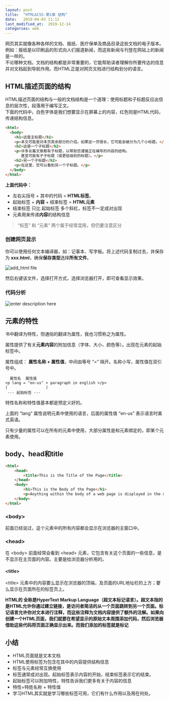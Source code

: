 ```yaml
---
layout: post
title:  "HTML&CSS-第1章 结构"
date:   2019-04-03 11:12
last_modified_at:  2019-12-14
categories: web
---
```


网页其实就像各种各样的文档、报纸、医疗保单及商品目录这些文档的电子版本。例如：报纸是以印刷品的形式向人们报道新闻，而这些新闻与刊登在网站上的新闻是一样的。  
不论哪种文档，文档的结构都是非常重要的，它能帮助读者理解你所要传达的信息并对文档起到导航作用。而HTML正是对网页文档进行结构划分的语言。

<!--more-->
## HTML描述页面的结构

HTML描述页面的结构与一般的文档结构是一个道理：使用标题和子标题反应出信息的层次性，段落用于编写正文。  
下面的代码中，白色字体是我们想要显示在屏幕上的内容，红色则是HTML代码，传递结构信息。

```html
<html>
  <body>
    <h1>这是主标题</h1>
    <p>本文可能是对本页其余部分的介绍。如果这一页很长，它可能会被分为几个小标题。</p>
    <h2>这是一个子标题</h2>
    <p>许多长篇文章都有子标题，以帮助您遵循正在编写的内容的结构。 
       甚至可能有子子标题（或更低级别的标题）。</p>
    <h2>另一个子标题</h2>
    <p>在这里，您可以看到另一个子标题。</p>
  </body>
</html>
```
**上面代码中：**  
- 左右尖括号 + 其中的代码 = **HTML标签**。
- 起始标签 + **内容** + 结束标签 = **HTML元素** 
- 结束标签 只比 起始标签 多个斜杠，标签不一定成对出现
- 元素用来传递**内容**的结构信息

>“标签” 和 “元素” 两个属于经常混用，但仍要注意区分

### 创建网页显示

你可以使用任何文本编译器，如：记事本、写字板。将上述代码复制过去，并保存为 **xxx.html**，确保**保存类型**选择**所有文件**。  

![add_html file](https://raw.githubusercontent.com/LonlyPan/LonlyPan.github.io/master/images/Posts/HTML&CSS-第1章_结构/add_html.png)

然后右键该文件，选择打开方式，选择浏览器打开，即可查看显示效果。

### 代码分析

![enter description here](https://raw.githubusercontent.com/LonlyPan/LonlyPan.github.io/master/images/Posts/HTML&CSS-第1章_结构/页面结构.png)


## 元素的特性

书中翻译为特性，但通俗的翻译为属性，我也习惯称之为属性。  

属性提供了有关**元素内容**的附加信息（字体、大小、颜色等）。出现在元素的起始标签中。

属性组成： **属性名称 + 属性值**，中间由等号 “=” 隔开。名称小写，属性值在双引号中。

```
  属性名  属性值
<p lang = "en-us" > paragraph in english </p>
|                 |
 --- 起始标签 ---
```
特性名称和特性值基本都是预定义好的。

上面的 “lang” 属性说明元素中使用的语言，后面的属性值 “en-us” 表示语言时美式英语。

只有少量的属性可以在所有的元素中使用，大部分属性是和元素绑定的，即某个元素使用。

## body、head和title

```html
<html>
	<head>
		<title>This is the Title of the Page</title>
	</head>
	<body>
		<h1>This is the Body of the Page</h1>
		<p>Anything within the body of a web page is displayed in the main browser window.</p>
	</body>
</html>
```
### \<body>

前面已经说过，这个元素中的所有内容都会显示在浏览器的主窗口中。

### \<head>

在 \<body> 前面经常会看到 \<head> 元素，它包含有关这个页面的一些信息，是不显示在主页面的内容。主要是给浏览器分析用的。

#### \<title>

\<title> 元素中的内容要么显示在浏览器的顶端，及页面的URL地址栏的上方；要么显示在页面所在的标签页上。


**HTML的 全称是HyperText Markup Language（超文本标记语言）。超文本指的是HTML允许你通过建立链接，是访问者简洁的从一个页面跳转到另一个页面。标记语言允许你对文本进行注释，而这些注释为文档内容提供了额外的注解。如果向创建一个HTML页面，我们就要在希望显示的原始文本周围添加代码，然后浏览器借助这些代码将页面正确显示出来。而我们添加的标签就是标记**

## 小结

 - HTML页面就是文本文档
 - HTML使用标签为包含在其中的内容提供结构信息
 - 标签与元素经常互换使用
 - 标签通常成对出现。起始标签表示内容的开始，结束标签表示它的结束。
 - 起始标签可以附加特性，特性告诉我们更多有关于内容的信息
 - 特性=特姓名称 + 特性值
 - 学习HTML其实就是学习哪些标签可用，它们有什么作用以及用在何处。

